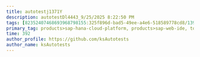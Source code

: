 ```yaml
---
title: autotestj1371Y
description: autotestDl4443_9/25/2025 8:22:50 PM
tags: [82352407468693968798155:325f896d-bad5-49ee-a4e6-518589778cd8/139269250608756787992873,197f4ec4-6c14-5b5e-9fb3-058e21403d41:tech/73554900100700000996,c1a376dd-ebd0-4787-804e-a23fef23ba06:4625ac99-30b5-4df6-a6c5-f840dd406e80/1bf8f1d5-d54a-41e0-b203-d94deae18a3c]
primary_tag: products>sap-hana-cloud-platform, products>sap-web-ide, topic>cloud
time: 392
author_profile: https://github.com/ksAutotests
author_name: ksAutotests
---
```

